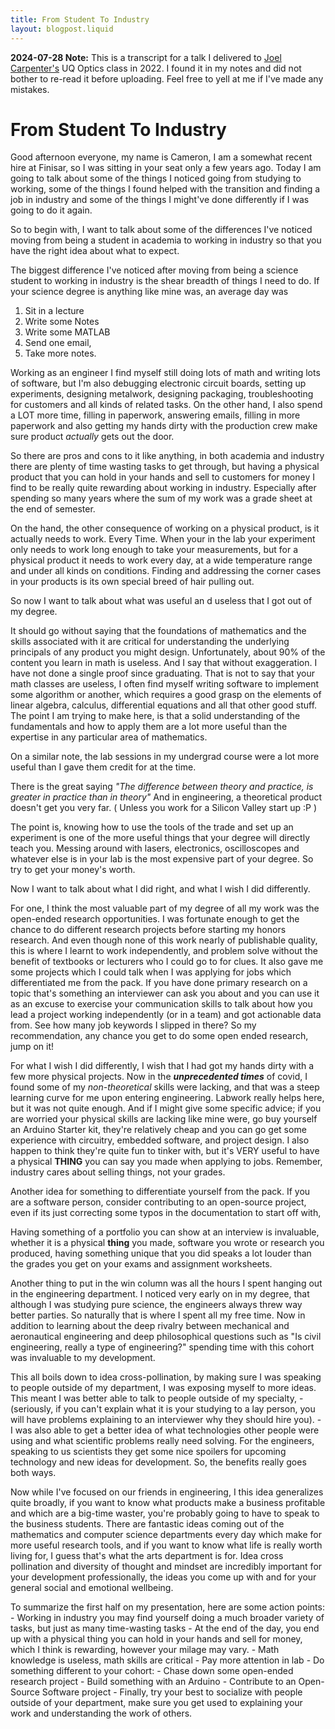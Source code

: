 ```yaml
---
title: From Student To Industry
layout: blogpost.liquid
---
```

**2024-07-28 Note:** This is a transcript for a talk I delivered to
[Joel Carpenter\'s](https://www.youtube.com/user/joelacarpenter) UQ
Optics class in 2022. I found it in my notes and did not bother to
re-read it before uploading. Feel free to yell at me if I\'ve made any
mistakes.

# From Student To Industry

Good afternoon everyone, my name is Cameron, I am a somewhat recent hire
at Finisar, so I was sitting in your seat only a few years ago. Today I
am going to talk about some of the things I noticed going from studying
to working, some of the things I found helped with the transition and
finding a job in industry and some of the things I might've done
differently if I was going to do it again.

So to begin with, I want to talk about some of the differences I've
noticed moving from being a student in academia to working in industry
so that you have the right idea about what to expect.

The biggest difference I've noticed after moving from being a science
student to working in industry is the shear breadth of things I need to
do. If your science degree is anything like mine was, an average day was

1.  Sit in a lecture
2.  Write some Notes
3.  Write some MATLAB
4.  Send one email,
5.  Take more notes.

Working as an engineer I find myself still doing lots of math and
writing lots of software, but I'm also debugging electronic circuit
boards, setting up experiments, designing metalwork, designing
packaging, troubleshooting for customers and all kinds of related tasks.
On the other hand, I also spend a LOT more time, filling in paperwork,
answering emails, filling in more paperwork and also getting my hands
dirty with the production crew make sure product *actually* gets out the
door.

So there are pros and cons to it like anything, in both academia and
industry there are plenty of time wasting tasks to get through, but
having a physical product that you can hold in your hands and sell to
customers for money I find to be really quite rewarding about working in
industry. Especially after spending so many years where the sum of my
work was a grade sheet at the end of semester.

On the hand, the other consequence of working on a physical product, is
it actually needs to work. Every Time. When your in the lab your
experiment only needs to work long enough to take your measurements, but
for a physical product it needs to work every day, at a wide temperature
range and under all kinds on conditions. Finding and addressing the
corner cases in your products is its own special breed of hair pulling
out.

So now I want to talk about what was useful an d useless that I got out
of my degree.

It should go without saying that the foundations of mathematics and the
skills associated with it are critical for understanding the underlying
principals of any product you might design. Unfortunately, about 90% of
the content you learn in math is useless. And I say that without
exaggeration. I have not done a single proof since graduating. That is
not to say that your math classes are useless, I often find myself
writing software to implement some algorithm or another, which requires
a good grasp on the elements of linear algebra, calculus, differential
equations and all that other good stuff. The point I am trying to make
here, is that a solid understanding of the fundamentals and how to apply
them are a lot more useful than the expertise in any particular area of
mathematics.

On a similar note, the lab sessions in my undergrad course were a lot
more useful than I gave them credit for at the time.

There is the great saying *"The difference between theory and practice,
is greater in practice than in theory"* And in engineering, a
theoretical product doesn't get you very far. ( Unless you work for a
Silicon Valley start up :P )

The point is, knowing how to use the tools of the trade and set up an
experiment is one of the more useful things that your degree will
directly teach you. Messing around with lasers, electronics,
oscilloscopes and whatever else is in your lab is the most expensive
part of your degree. So try to get your money's worth.

Now I want to talk about what I did right, and what I wish I did
differently.

For one, I think the most valuable part of my degree of all my work was
the open-ended research opportunities. I was fortunate enough to get the
chance to do different research projects before starting my honors
research. And even though none of this work nearly of publishable
quality, this is where I learnt to work independently, and problem solve
without the benefit of textbooks or lecturers who I could go to for
clues. It also gave me some projects which I could talk when I was
applying for jobs which differentiated me from the pack. If you have
done primary research on a topic that's something an interviewer can ask
you about and you can use it as an excuse to exercise your communication
skills to talk about how you lead a project working independently (or in
a team) and got actionable data from. See how many job keywords I
slipped in there? So my recommendation, any chance you get to do some
open ended research, jump on it!

For what I wish I did differently, I wish that I had got my hands dirty
with a few more physical projects. Now in the ***unprecedented times***
of covid, I found some of my *non-theoretical* skills were lacking, and
that was a steep learning curve for me upon entering engineering.
Labwork really helps here, but it was not quite enough. And if I might
give some specific advice; if you are worried your physical skills are
lacking like mine were, go buy yourself an Arduino Starter kit, they're
relatively cheap and you can go get some experience with circuitry,
embedded software, and project design. I also happen to think they're
quite fun to tinker with, but it's VERY useful to have a physical
**THING** you can say you made when applying to jobs. Remember, industry
cares about selling things, not your grades.

Another idea for something to differentiate yourself from the pack. If
you are a software person, consider contributing to an open-source
project, even if its just correcting some typos in the documentation to
start off with,

Having something of a portfolio you can show at an interview is
invaluable, whether it is a physical **thing** you made, software you
wrote or research you produced, having something unique that you did
speaks a lot louder than the grades you get on your exams and assignment
worksheets.

Another thing to put in the win column was all the hours I spent hanging
out in the engineering department. I noticed very early on in my degree,
that although I was studying pure science, the engineers always threw
way better parties. So naturally that is where I spent all my free time.
Now in addition to learning about the deep rivalry between mechanical
and aeronautical engineering and deep philosophical questions such as
"Is civil engineering, really a type of engineering?" spending time with
this cohort was invaluable to my development.

This all boils down to idea cross-pollination, by making sure I was
speaking to people outside of my department, I was exposing myself to
more ideas. This meant I was better able to talk to people outside of my
specialty, - (seriously, if you can't explain what it is your studying
to a lay person, you will have problems explaining to an interviewer why
they should hire you). - I was also able to get a better idea of what
technologies other people were using and what scientific problems really
need solving. For the engineers, speaking to us scientists they get some
nice spoilers for upcoming technology and new ideas for development. So,
the benefits really goes both ways.

Now while I've focused on our friends in engineering, I this idea
generalizes quite broadly, if you want to know what products make a
business profitable and which are a big-time waster, you're probably
going to have to speak to the business students. There are fantastic
ideas coming out of the mathematics and computer science departments
every day which make for more useful research tools, and if you want to
know what life is really worth living for, I guess that's what the arts
department is for. Idea cross pollination and diversity of thought and
mindset are incredibly important for your development professionally,
the ideas you come up with and for your general social and emotional
wellbeing.

To summarize the first half on my presentation, here are some action
points: - Working in industry you may find yourself doing a much broader
variety of tasks, but just as many time-wasting tasks - At the end of
the day, you end up with a physical thing you can hold in your hands and
sell for money, which I think is rewarding, however your milage may
vary. - Math knowledge is useless, math skills are critical - Pay more
attention in lab - Do something different to your cohort: - Chase down
some open-ended research project - Build something with an Arduino -
Contribute to an Open-Source Software project - Finally, try your best
to socialize with people outside of your department, make sure you get
used to explaining your work and understanding the work of others.
